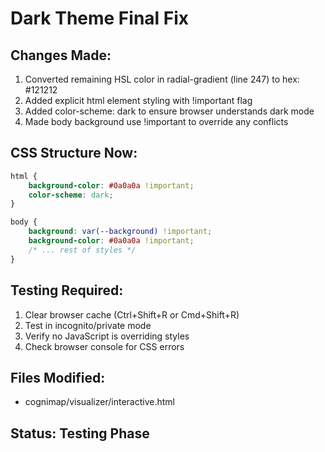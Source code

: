 # Dark Theme Final Fix

## Changes Made:
1. Converted remaining HSL color in radial-gradient (line 247) to hex: #121212
2. Added explicit html element styling with !important flag
3. Added color-scheme: dark to ensure browser understands dark mode
4. Made body background use !important to override any conflicts

## CSS Structure Now:
```css
html {
    background-color: #0a0a0a !important;
    color-scheme: dark;
}

body {
    background: var(--background) !important;
    background-color: #0a0a0a !important;
    /* ... rest of styles */
}
```

## Testing Required:
1. Clear browser cache (Ctrl+Shift+R or Cmd+Shift+R)
2. Test in incognito/private mode
3. Verify no JavaScript is overriding styles
4. Check browser console for CSS errors

## Files Modified:
- cognimap/visualizer/interactive.html

## Status: Testing Phase